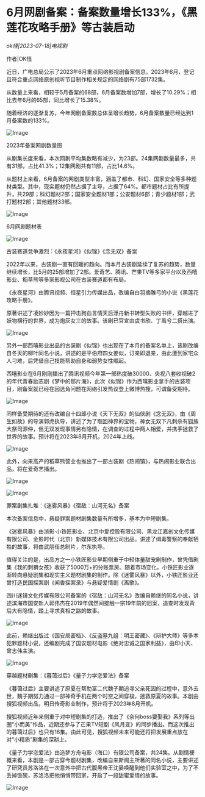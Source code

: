 # 6月网剧备案：备案数量增长133%，《黑莲花攻略手册》等古装启动

*ok怪|2023-07-18|电视剧*

作者|OK怪

近日，广电总局公示了2023年6月重点网络影视剧备案信息。2023年6月，登记且符合重点网络原创视听节目制作相关规定的网络剧有75部1732集。

从数量上来看，相较于5月备案的68部，6月备案数增加7部，增长了10.29%；相比去年6月的65部，同比增长了15.38%。

随着经济的逐渐复苏，今年网剧备案数总体呈增长趋势，6月备案数量已经达到1月备案数的133%。

![Image](https://p3-sign.toutiaoimg.com/tos-cn-i-qvj2lq49k0/0eb07f7e6ab64f898a4f7bae40a4ec7c~noop.image?_iz=58558&from=article.pc_detail&x-expires=1690264942&x-signature=AKf4rQw0PruvK%2BXIfCFK2nXttWA%3D)

2023年备案网剧数量图

从剧集长度来看，本次网剧平均集数略有减少，为23部。24集网剧数量最多，共有31部，占比41.3%；12集网剧共有11部，占比14.6%。

从题材上来看，6月备案的网剧类型丰富，涵盖了都市、科幻、国家安全等多种题材类型。其中，现实题材仍然占据了主导，占据了64%。都市题材占比有所提升，共29部；科幻题材2部；国家安全题材1部；公安题材6部；青少题材1部；武打题材2部；其他题材33部。

![Image](https://p3-sign.toutiaoimg.com/tos-cn-i-qvj2lq49k0/5ac691e0e10b41119fea4b22e25cb0ee~noop.image?_iz=58558&from=article.pc_detail&x-expires=1690264942&x-signature=3d6H5qM3z6PNx1UqWRNgiM1hc6M%3D)

6月网剧题材表

![Image](https://p3-sign.toutiaoimg.com/tos-cn-i-qvj2lq49k0/cbb24748232447399b445077c4b0c9af~noop.image?_iz=58558&from=article.pc_detail&x-expires=1690264942&x-signature=t52TUjEjRXgKBNJK2C7bWfjlIqo%3D)

古装赛道竞争激烈：《永夜星河》《似锦》《念无双》备案

2022年以来，古装剧一直有回暖的趋向。而本月古装剧延续了复苏的趋势，数量继续增长，比5月的25部增加了2部。爱奇艺、腾讯、芒果TV等多家平台以及西嘻影业、稻草熊等多家影视公司在古装赛道都有布局。

《永夜星河》由腾讯视频、恒星引力传媒出品，改编自白羽摘雕弓的小说《黑莲花攻略手册》。

原著讲述了凌妙妙因为一篇抨击狗血言情天后浮舟新书转型失败的书评，穿越进了妖物横行的世界，成为炮灰女三的故事。该剧已官宣由虞书欣、丁禹兮二搭出演。

![Image](https://p3-sign.toutiaoimg.com/tos-cn-i-qvj2lq49k0/23f104b6f0bf45d8874d368007f40847~noop.image?_iz=58558&from=article.pc_detail&x-expires=1690264942&x-signature=SIQXbOfmYF%2BJFol9FZBLgyaqhHc%3D)

另外一部西嘻影业出品的古装剧《似锦》也出现在了本月的备案名单上，该剧改编自冬天的柳叶同名小说，讲述的是平伯府四女姜似，订亲即退亲，由此遭到家宅众人刁难，后凭借自己技能帮助自身和弱势女性崛起。

西嘻影业在6月刚刚播出了腾讯视频今年第一部热度破30000、央视八套收视破2的年代青春励志剧《梦中的那片海》，此次《似锦》作为西嘻影业拿手的古装项目，刚备案就已经在因选角问题在网络引发热议登上微博热搜，可谓备受期待。

![Image](https://p3-sign.toutiaoimg.com/tos-cn-i-qvj2lq49k0/c5a509bbf7e64527aa37024f080821e4~noop.image?_iz=58558&from=article.pc_detail&x-expires=1690264942&x-signature=yQ3LRmtNPyZKpdSMukZhT41nJ7o%3D)

同样备受期待的还有改编自十四郎小说《天下无双》的仙侠剧《念无双》，由《周生如故》的导演郭虎执导，讲述了为了取回神界的宝物，神女无双下凡刺杀有狐族大祭司源仲，但无双发现事情另有隐情，在调查的过程中两人相爱，并携手拯救了世界的故事。预计将在2023年8月开机，2024年上线。

![Image](https://p3-sign.toutiaoimg.com/tos-cn-i-qvj2lq49k0/c89b21ce1728415c89aff4a9e324e2dc~noop.image?_iz=58558&from=article.pc_detail&x-expires=1690264942&x-signature=DSshoGDVXprATNUiyC3P36BxYXk%3D)

此外，向来高产的稻草熊营业也推出了一部古装剧《热闹镇》，与热闹影业联合出品，将在爱奇艺播出。

![Image](https://p3-sign.toutiaoimg.com/tos-cn-i-qvj2lq49k0/9de512d1b3da497396677af305c2a2f6~noop.image?_iz=58558&from=article.pc_detail&x-expires=1690264942&x-signature=gQmUIQ5Z9jlgWJL2GiNjqEs9yyI%3D)

![Image](https://p9-sign.toutiaoimg.com/tos-cn-i-qvj2lq49k0/7ed5876ff89942a0ac1187ed8c04201e~noop.image?_iz=58558&from=article.pc_detail&x-expires=1690264942&x-signature=T5uSSKKv9dKHSjcWGUwXhwyvBUQ%3D)

罪案剧集扎堆：《迷雾风暴》《宿敌：山河无名》备案

本次备案信息中，悬疑罪案题材剧集数量有所增多，基本为中短剧集。

《迷雾风暴》由浙影·小铁匠影业、北京中爱控股有限公司、黑龙江嘉创文化传媒有限公司、金影时代（北京）新媒体技术有限公司出品。讲述了缉毒警察的奉献牺牲的故事，将由武朋任总制片，尔东执导。

值得关注的是，出品方之一小铁匠影业早期侧重于中轻体量甜宠剧制作，曾凭借剧集《我的刺猬女孩》收获了5000万+的分账票房。随着市场变化，小铁匠影业逐渐转向悬疑剧集和现实主义题材剧集的制作。除《迷雾风暴》以外，小铁匠影业还曾打造民国探案剧《闻香探案录》与悬疑爱情剧《离歌》。

四川迷镜文化传媒有限公司备案的《宿敌：山河无名》改编自赖继的同名小说，讲述滨海市国安新人郭伟杰在2019年偶然间接触一宗19年前的旧案，追查时发现背后大有隐情，踏上寻求真相之路的故事。

![Image](https://p3-sign.toutiaoimg.com/tos-cn-i-qvj2lq49k0/20851e2a2cce4d1984d503994beaa867~noop.image?_iz=58558&from=article.pc_detail&x-expires=1690264942&x-signature=fM3wpzFXlWDrdDgjbFS5TQ3bTzg%3D)

此前，赖继出版过《国安局密档》、《反盗墓九组：明王密藏》、《辩护大师》等多本犯罪题材小说，还编剧完成了国安题材电影《绝对忠诚之国家利益》，由印小天、曾志伟主演。

![Image](https://p3-sign.toutiaoimg.com/tos-cn-i-qvj2lq49k0/9b2bc3f79bd9434e9db682ecd15b4cfd~noop.image?_iz=58558&from=article.pc_detail&x-expires=1690264942&x-signature=JhstYvOaYWM2%2F1QLVqi7Xc4uHMA%3D)

穿越题材剧集：《暮蔼过后》《量子力学恋爱法》备案

《暮蔼过后》主要讲述了原夏在帮助富二代魏子期追寻父亲死因的过程中，意外去世，魏子期努力通过一部神奇手机在两个时空之间穿梭，拯救原夏的故事。本剧由搜狐视频出品，明日传奇影业制作，预计将于2023年8月开机。

搜狐视频近年来侧重于对中短剧集的打造，推出了《奈何boss要娶我》系列等出圈“小而美”作品，近期还参与了芒果TV短剧《风月变》的同步播出。而这次推出的暮蔼过后》也只有16集。由此可见，搜狐视频未来可能还将把发展重点放在对“小精质”剧集的深耕上。

《量子力学恋爱法》由造梦方舟电影（海口）有限公司备案，共24集。从剧情梗概来看，本剧是一部古穿今题材剧集，改编自来斯阁主所著的同名小说，主要讲述了研究员苏洛洛在一次意外中把古代腹黑帝王沈晏唤醒到他们实验室之中，为了不丢掉饭碗，苏洛洛把他悄悄带回家，开启了一段甜蜜爱情的故事。

![Image](https://p3-sign.toutiaoimg.com/tos-cn-i-qvj2lq49k0/c237e87950d2489099d38af50af877b8~noop.image?_iz=58558&from=article.pc_detail&x-expires=1690264942&x-signature=4APrLIfRB%2FNp9iU7uZGjKAi0wTo%3D)

